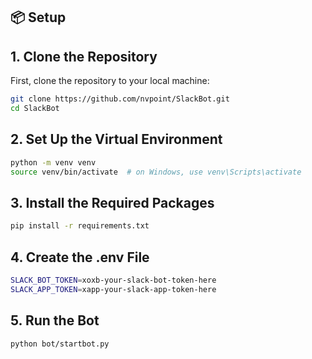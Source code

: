 
## 📦 Setup

## 1. Clone the Repository

First, clone the repository to your local machine:

```bash
git clone https://github.com/nvpoint/SlackBot.git
cd SlackBot
```
## 2. Set Up the Virtual Environment
```bash
python -m venv venv
source venv/bin/activate  # on Windows, use venv\Scripts\activate
```
## 3. Install the Required Packages
```bash
pip install -r requirements.txt
```
## 4. Create the .env File
```bash
SLACK_BOT_TOKEN=xoxb-your-slack-bot-token-here
SLACK_APP_TOKEN=xapp-your-slack-app-token-here
```
## 5. Run the Bot
```bash
python bot/startbot.py
```
